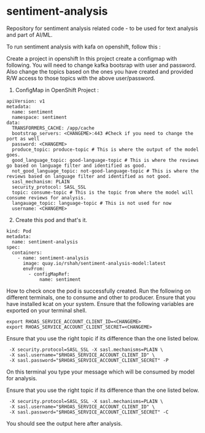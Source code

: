 # sentiment-analysis

Repository for sentiment analysis related code - to be used for text analysis and part of AI/ML.

To run sentiment analysis with kafa on openshift, follow this :

Create a project in openshift
In this project create a configmap with following. You will need to change kafka bootsrap with user and password.
Also change the topics based on the ones you have created and provided R/W access to those topics with the above user/password.

1) ConfigMap in OpenShift Project :
```kind: ConfigMap
apiVersion: v1
metadata:
  name: sentiment
  namespace: sentiment
data:
  TRANSFORMERS_CACHE: /app/cache
  bootstrap_servers: <CHANGEME>:443 #Check if you need to change the port as well
  password: <CHANGEME>
  produce_topic: produce-topic # This is where the output of the model goes.
  good_language_topic: good-language-topic # This is where the reviews go based on language filter and identified as good. 
  not_good_language_topic: not-good-language-topic # This is where the reviews based on language filter and identified as not good.
  sasl_mechanism: PLAIN
  security_protocol: SASL_SSL
  topic: consume-topic # This is the topic from where the model will consume reviews for analysis. 
  langauage_topic: language-topic # This is not used for now
  username: <CHANGEME>
```

2) Create this pod and that's it.

```apiVersion: v1
kind: Pod
metadata:
  name: sentiment-analysis
spec:
  containers:
    - name: sentiment-analysis
      image: quay.io/rshah/sentiment-analysis-model:latest
      envFrom:
        - configMapRef:
            name: sentiment
```

How to check once the pod is successfully created. 
Run the following on different terminals, one to consume and other to producer. 
Ensure that you have installed kcat on your system. 
Ensure that the following variables are exported on your terminal shell.

```export KAFKA_HOST=<CHANGEME>:443
export RHOAS_SERVICE_ACCOUNT_CLIENT_ID=<CHANGEME>
export RHOAS_SERVICE_ACCOUNT_CLIENT_SECRET=<CHANGEME>
```

Ensure that you use the right topic if its difference than the one listed below.

```# kcat -t consume-topic  -b "$KAFKA_HOST" \
 -X security.protocol=SASL_SSL -X sasl.mechanisms=PLAIN \
 -X sasl.username="$RHOAS_SERVICE_ACCOUNT_CLIENT_ID" \
 -X sasl.password="$RHOAS_SERVICE_ACCOUNT_CLIENT_SECRET" -P
```

On this terminal you type your message which will be consumed by model for analysis.

Ensure that you use the right topic if its difference than the one listed below.

```# kcat -t produce-topic  -b "$KAFKA_HOST" \
 -X security.protocol=SASL_SSL -X sasl.mechanisms=PLAIN \
 -X sasl.username="$RHOAS_SERVICE_ACCOUNT_CLIENT_ID" \
 -X sasl.password="$RHOAS_SERVICE_ACCOUNT_CLIENT_SECRET" -C 
```

You should see the output here after analysis.

